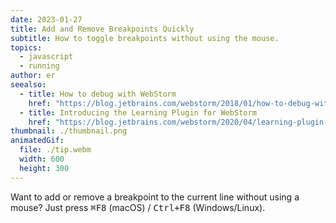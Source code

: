 ```yaml
---
date: 2023-01-27
title: Add and Remove Breakpoints Quickly
subtitle: How to toggle breakpoints without using the mouse.
topics:
  - javascript
  - running
author: er
seealso:
  - title: How to debug with WebStorm
    href: "https://blog.jetbrains.com/webstorm/2018/01/how-to-debug-with-webstorm/"
  - title: Introducing the Learning Plugin for WebStorm
    href: "https://blog.jetbrains.com/webstorm/2020/04/learning-plugin-for-webstorm/"
thumbnail: ./thumbnail.png
animatedGif:
  file: ./tip.webm
  width: 600
  height: 300
---
```


Want to add or remove a breakpoint to the current line without using a mouse?
Just press <kbd>⌘F8</kbd> (macOS) / <kbd>Ctrl+F8</kbd> (Windows/Linux).
